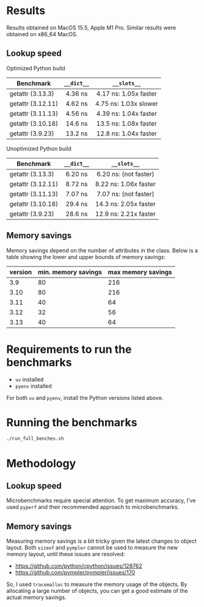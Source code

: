 # Results

Results obtained on MacOS 15.5, Apple M1 Pro. 
Similar results were obtained on x86_64 MacOS.

## Lookup speed

Optimized Python build

| Benchmark         | `__dict__`       | `__slots__`           |
|-------------------|:----------------:|:---------------------:|
| getattr (3.13.3)  | 4.36 ns          | 4.17 ns: 1.05x faster |
| getattr (3.12.11) | 4.62 ns          | 4.75 ns: 1.03x slower |
| getattr (3.11.13) | 4.56 ns          | 4.39 ns: 1.04x faster |
| getattr (3.10.18) | 14.6 ns          | 13.5 ns: 1.08x faster |
| getattr (3.9.23)  | 13.2 ns          | 12.8 ns: 1.04x faster |

Unoptimized Python build

| Benchmark         | `__dict__`          | `__slots__`           |
|-------------------|:-------------------:|:---------------------:|
| getattr (3.13.3)  | 6.20 ns             | 6.20 ns: (not faster) |
| getattr (3.12.11) | 8.72 ns             | 8.22 ns: 1.06x faster |
| getattr (3.11.13) | 7.07 ns             | 7.07 ns: (not faster) |
| getattr (3.10.18) | 29.4 ns             | 14.3 ns: 2.05x faster |
| getattr (3.9.23)  | 28.6 ns             | 12.9 ns: 2.21x faster |

## Memory savings

Memory savings depend on the number of attributes in the class. 
Below is a table showing the lower and upper bounds of memory savings:

| version | min. memory savings | max memory savings |
|---------|---------------------|--------------------|
| 3.9     | 80                  | 216                |
| 3.10    | 80                  | 216                |
| 3.11    | 40                  | 64                 |
| 3.12    | 32                  | 56                 |
| 3.13    | 40                  | 64                 |

# Requirements to run the benchmarks

- `uv` installed
- `pyenv` installed

For both `uv` and `pyenv`, install the Python versions listed above.

# Running the benchmarks

```bash
./run_full_benches.sh
```

# Methodology

## Lookup speed

Microbenchmarks require special attention. To get maximum accuracy,
I've used `pyperf` and their recommended approach to microbenchmarks.

## Memory savings

Measuring memory savings is a bit tricky given the latest changes to object layout.
Both `sizeof` and `pympler` cannot be used to measure the new memory layout,
until these issues are resolved:

- https://github.com/python/cpython/issues/128762
- https://github.com/pympler/pympler/issues/170

So, I used `tracemalloc` to measure the memory usage of the objects.
By allocating a large number of objects, you can get a good estimate
of the actual memory savings.
